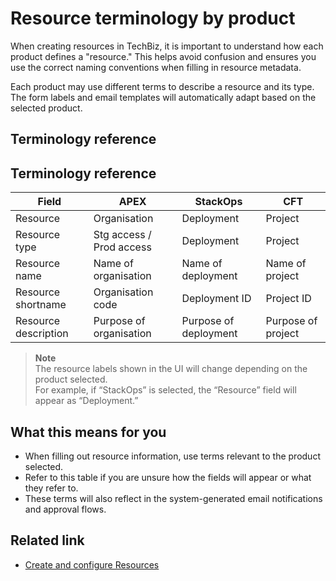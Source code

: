 # Resource terminology by product

When creating resources in TechBiz, it is important to understand how each product defines a "resource." This helps avoid confusion and ensures you use the correct naming conventions when filling in resource metadata.

Each product may use different terms to describe a resource and its type. The form labels and email templates will automatically adapt based on the selected product.

## Terminology reference

## Terminology reference

| Field | APEX | StackOps | CFT |
|---|---|---|---|
| Resource             | Organisation            | Deployment  | Project   |
| Resource type        | Stg access / Prod access | Deployment  | Project   |
| Resource name        | Name of organisation    | Name of deployment | Name of project |
| Resource shortname   | Organisation code       | Deployment ID | Project ID |
| Resource description | Purpose of organisation | Purpose of deployment | Purpose of project |

> **Note**  
> The resource labels shown in the UI will change depending on the product selected.  
> For example, if “StackOps” is selected, the “Resource” field will appear as “Deployment.”

## What this means for you

- When filling out resource information, use terms relevant to the product selected.
- Refer to this table if you are unsure how the fields will appear or what they refer to.
- These terms will also reflect in the system-generated email notifications and approval flows.

## Related link

- [Create and configure Resources](create-configure-resources.md)

